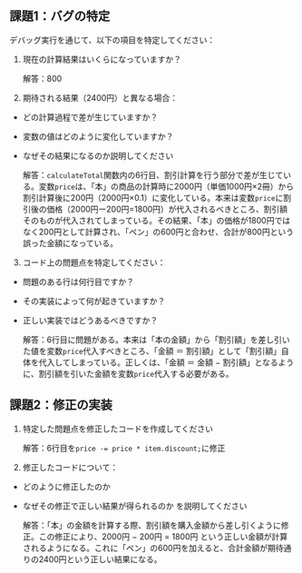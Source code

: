 ## 課題1：バグの特定
デバッグ実行を通じて、以下の項目を特定してください：

1. 現在の計算結果はいくらになっていますか？

    解答：800

2. 期待される結果（2400円）と異なる場合：
  - どの計算過程で差が生じていますか？
  - 変数の値はどのように変化していますか？
  - なぜその結果になるのか説明してください


    解答：`calculateTotal`関数内の6行目、割引計算を行う部分で差が生じている。変数`price`は、「本」の商品の計算時に2000円（単価1000円×2冊）から割引計算後に200円（2000円×0.1）に変化している。本来は変数`price`に割引後の価格（2000円ー200円=1800円）が代入されるべきところ、割引額そのものが代入されてしまっている。その結果、「本」の価格が1800円ではなく200円として計算され、「ペン」の600円と合わせ、合計が800円という誤った金額になっている。

3. コード上の問題点を特定してください：
  - 問題のある行は何行目ですか？
  - その実装によって何が起きていますか？
  - 正しい実装ではどうあるべきですか？

    解答：6行目に問題がある。本来は「本の金額」から「割引額」を差し引いた値を変数`price`代入すべきところ、「金額 ＝ 割引額」として「割引額」自体を代入してしまっている。正しくは、「金額 ＝ 金額 − 割引額」となるように、割引額を引いた金額を変数`price`代入する必要がある。


## 課題2：修正の実装
1. 特定した問題点を修正したコードを作成してください

    解答：6行目を`price -= price * item.discount;`に修正

2. 修正したコードについて：
  - どのように修正したのか
  - なぜその修正で正しい結果が得られるのか
  を説明してください

    解答：「本」の金額を計算する際、割引額を購入金額から差し引くように修正。この修正により、2000円 − 200円 = 1800円 という正しい金額が計算されるようになる。これに「ペン」の600円を加えると、合計金額が期待通りの2400円という正しい結果になる。
